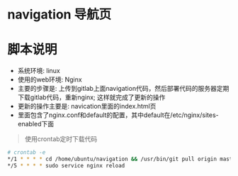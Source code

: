 # navigation 导航页

脚本说明
========

+ 系统环境: linux
+ 使用的web环境: Nginx 
+ 主要的步骤是: 上传到gitlab上面navigation代码，然后部署代码的服务器定期下载gitlab代码，重新nginx; 这样就完成了更新的操作
+ 更新的操作主要是: navication里面的index.html页
+ 里面包含了nginx.conf和default的配置，其中default在/etc/nginx/sites-enabled下面

> 使用crontab定时下载代码
``` bash
# crontab -e
*/1 * * * * cd /home/ubuntu/navigation && /usr/bin/git pull origin master:master
*/5 * * * * sudo service nginx reload
```

